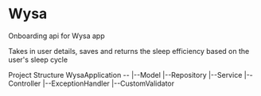 # Wysa

Onboarding api for Wysa app 

Takes in user details, saves and returns the sleep efficiency based on the user's sleep cycle

Project Structure
WysaApplication --
                 |--Model
                 |--Repository
                 |--Service
                 |--Controller
                 |--ExceptionHandler
                 |--CustomValidator
